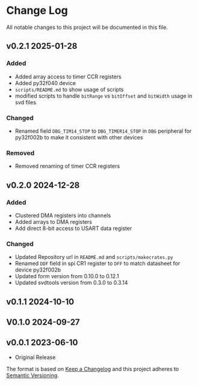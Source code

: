 # Change Log

All notable changes to this project will be documented in this file.

## v0.2.1 2025-01-28

### Added

 - Added array access to timer CCR registers
 - Added py32f040 device
 - `scripts/README.md` to show usage of scripts
 - modified scripts to handle `bitRange` vs `bitOffset` and `bitWidth` usage in svd files

### Changed

 - Renamed field `DBG_TIM14_STOP` to `DBG_TIMER14_STOP` in `DBG` peripheral for py32f002b to make it consistent with other devices

### Removed

 - Removed renaming of timer CCR registers

## v0.2.0 2024-12-28

### Added

 - Clustered DMA registers into channels
 - Added arrays to DMA registers
 - Add direct 8-bit access to USART data register

### Changed

 - Updated Repository url in `README.md` and `scripts/makecrates.py`
 - Renamed `DDF` field in spi CR1 register to `DFF` to match datasheet for device py32f002b
 - Updated form version from 0.10.0 to 0.12.1
 - Updated svdtools version from 0.3.0 to 0.3.14

## v0.1.1 2024-10-10

## V0.1.0 2024-09-27

## v0.0.1 2023-06-10

 - Original Release

The format is based on [Keep a Changelog](http://keepachangelog.com/)
and this project adheres to [Semantic Versioning](http://semver.org/).
